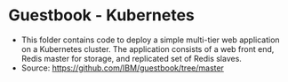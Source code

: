 # Guestbook - Kubernetes
- This folder contains code to deploy a simple multi-tier web application on a Kubernetes cluster. The application consists of a web front end, Redis master for storage, and replicated set of Redis slaves.
- Source: https://github.com/IBM/guestbook/tree/master
